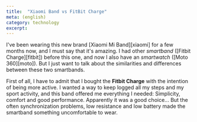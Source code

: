 ```yaml
---
title:  "Xiaomi Band vs FitBit Charge"
meta: (english)
category: technology
excerpt: 
---
```

I've been wearing this new brand [Xiaomi Mi Band][xiaomi] for a few months now, and I must say that it's amazing.
I had other _smartband_ ([Fitbit Charge][fitbit]) before this one, and now I also have an _smartwatch_ ([Moto 360][moto]). But I just want to talk about the similarities and differences between these two smartbands.

First of all, I have to admit that I bought the **Fitbit Charge** with the intention of being more active. I wanted a way to keep logged all my steps and my sport activity, and this band offered me everything I needed: Simplicity, comfort and good performance.
Apparently it was a good choice... But the often synchronization problems, low resistance and low battery made the smartband something uncomfortable to wear.

